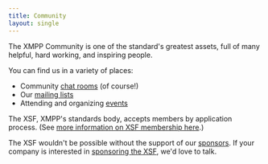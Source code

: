```yaml
---
title: Community
layout: single
---
```


The XMPP Community is one of the standard's greatest assets, full of many helpful, hard working, and inspiring people.

You can find us in a variety of places:

- Community [chat rooms](/community/chat) (of course!)
- Our [mailing lists](/community/mailing-lists)
- Attending and organizing [events](/community/events)

The XSF, XMPP's standards body, accepts members by application process. (See [more information on XSF membership here](/community/membership).)

The XSF wouldn't be possible without the support of our [sponsors](/community/sponsors). If your company is interested in [sponsoring the XSF](/community/sponsorship), we'd love to talk.
